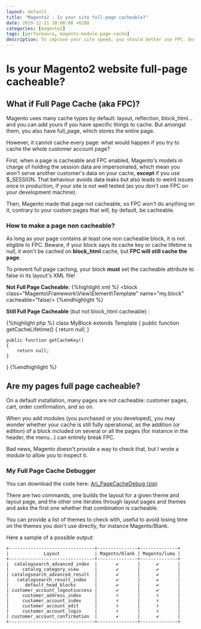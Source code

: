 ```yaml
---
layout: default
title: "Magento2 : Is your site full-page cacheable?"
date: 2019-12-21 10:00:00 +0200
categories: [magento2]
tags: [performance, magento-module-page-cache]
description: To improve your site speed, you should better use FPC. But are you sure you didn't broke it? I propose you a module to analyze your FPC's health.
---
```


# Is your Magento2 website full-page cacheable?

## What if Full Page Cache (aka FPC)?
Magento uses many cache types by default: layout, reflection, block\_html... and you can add yours if you have specific things to cache. But amongst them, you also have full\_page, which stores the entire page.

However, it cannot cache every page: what would happen if you try to cache the whole customer account page? 

First, when a page is cacheable and FPC enabled, Magento's models in charge of holding the session data are impersonated, which mean you won't serve another customer's data on your cache, **except** if you use $\_SESSION. That behaviour avoids data leaks but also leads to weird issues once in production, if your site is not well tested (as you don't use FPC on your development machine). 

Then, Magento made that page not cacheable, so FPC won't do anything on it, contrary to your custom pages that will, by default, be cacheable.

### How to make a page non cacheable?

As long as your page contains at least one non cacheable block, it is not eligible to FPC. 
Beware, if your block says its cache key or cache lifetime is null, it won't be cached on **block\_html** cache, but **FPC will still cache the page**.

To prevent full page caching, your block **must** set the cacheable attribute to false in its layout's XML file!

**Not Full Page Cacheable:**
{%highlight xml %}
<block class="Magento\Framework\View\Element\Template" name="my.block" cacheable="false/>
{%endhighlight %}

**Still Full Page Cacheable** (but not block_html cacheable) :

{%highlight php %}
class MyBlock extends Template
{
    public function getCacheLifetime()
    {
        return null;
    }

    public function getCacheKey()
    {
        return null;
    }
}
{%endhighlight %}

## Are my pages full page cacheable?
On a default installation, many pages are not cacheable: customer pages, cart, order confirmation, and so on.

When you add modules (you purchased or you developed), you may wonder whether your cache is still fully operational, as the addition (or edition) of a block included on several or all the pages (for instance in the header, the menu...) can entirely break FPC. 

Bad news, Magento doesn't provide a way to check that, but I wrote a module to allow you to inspect it.

### My Full Page Cache Debugger

You can download the code here: <a href="/downloads/Ari_PageCacheDebug.zip">Ari_PageCacheDebug (zip)</a> 

There are two commands, one builds the layout for a given theme and layout page, and the other one iterates through layout pages and themes and asks the first one whether that combination is cacheable.

You can provide a list of themes to check with, useful to avoid losing time on the themes you don't use directly, for instance Magento/Blank.

Here a sample of a possible output:
```
+--------------------------------+---------------+--------------+
|             Layout             | Magento/blank | Magento/luma |
+--------------------------------+---------------+--------------+
|  catalogsearch_advanced_index  |       ✔       |      ✔       |
|     catalog_category_view      |       ✔       |      ✔       |
| catalogsearch_advanced_result  |       ✔       |      ✔       |
|   catalogsearch_result_index   |       ✔       |      ✔       |
|      default_head_blocks       |       ✔       |      ✔       |
| customer_account_logoutsuccess |       ✔       |      ✔       |
|     customer_address_index     |       ☓       |      ☓       |
|     customer_account_index     |       ☓       |      ☓       |
|     customer_account_edit      |       ☓       |      ☓       |
|     customer_account_login     |       ☓       |      ☓       |
| customer_account_confirmation  |       ✔       |      ✔       |
+--------------------------------+---------------+--------------+
```
